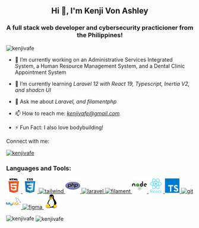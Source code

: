 <h2 align="center">Hi 👋, I'm Kenji Von Ashley</h2>
<h3 align="center">A full stack web developer and cybersecurity practicioner from the Philippines!</h3>

<p align="left"> <img src="https://komarev.com/ghpvc/?username=kenjivafe&label=Profile%20views&color=0e75b6&style=flat" alt="kenjivafe" /> </p>

- 🔭 I’m currently working on an Administrative Services Integrated System, a Human Resource Management System, and a Dental Clinic Appointment System

- 🌱 I’m currently learning *Laravel 12 with React 19, Typescript, Inertia V2, and shadcn UI*

- 💬 Ask me about *Laravel, and filamentphp*

- 📫 How to reach me: *kenjivafe@gmail.com*

- ⚡ Fun Fact: I also love bodybuilding!

<div class="flex flex-row">
  <div class="flex flex-col>
    <h3 align="left">Connect with me:</h3>
    <p align="left">
    <a href="https://linkedin.com/in/kenjivafe" target="blank"><img align="center" src="https://raw.githubusercontent.com/rahuldkjain/github-profile-readme-generator/master/src/images/icons/Social/linked-in-alt.svg" alt="kenjivafe" height="30" width="40" /></a>
    </p>
  
  <h3 align="left">Languages and Tools:</h3>
  <p align="left">  
    <a href="https://www.w3.org/html/" target="_blank" rel="noreferrer"> 
      <img src="https://raw.githubusercontent.com/devicons/devicon/master/icons/html5/html5-original-wordmark.svg" alt="html5" width="40" height="40"/> 
    </a> 
    <a href="https://www.w3schools.com/css/" target="_blank" rel="noreferrer"> 
      <img src="https://raw.githubusercontent.com/devicons/devicon/master/icons/css3/css3-original-wordmark.svg" alt="css3" width="40" height="40"/> 
    </a> 
    <a href="https://tailwindcss.com/" target="_blank" rel="noreferrer"> 
      <img src="https://www.vectorlogo.zone/logos/tailwindcss/tailwindcss-icon.svg" alt="tailwind" width="40" height="40"/> 
    </a>
    <a href="https://www.javascript.com>
      <img src="https://upload.wikimedia.org/wikipedia/commons/thumb/6/6a/JavaScript-logo.png/640px-JavaScript-logo.png"/>
    </a> 
    <a href="https://www.php.net" target="_blank" rel="noreferrer"> 
      <img src="https://raw.githubusercontent.com/devicons/devicon/master/icons/php/php-original.svg" alt="php" width="40" height="40"/> 
    </a> 
    <a href="https://laravel.com/" target="_blank" rel="noreferrer"> 
      <img src="https://upload.wikimedia.org/wikipedia/commons/9/9a/Laravel.svg" alt="laravel" width="40" height="40"/> 
    </a>
    <a href="https://filamentphp.com/">
      <img src="https://avatars.githubusercontent.com/u/64450473?s=200&v=4" alt="filament" width="40" height="40"/>
    </a>
    <a href="https://nodejs.org" target="_blank" rel="noreferrer"> 
      <img src="https://raw.githubusercontent.com/devicons/devicon/master/icons/nodejs/nodejs-original-wordmark.svg" alt="nodejs" width="40" height="40"/> 
    </a>
    <a href="https://reactjs.org/" target="_blank" rel="noreferrer"> 
      <img src="https://raw.githubusercontent.com/devicons/devicon/master/icons/react/react-original-wordmark.svg" alt="react" width="40" height="40"/> 
    </a> 
    <a href="https://www.typescriptlang.org/" target="_blank" rel="noreferrer"> 
      <img src="https://raw.githubusercontent.com/devicons/devicon/master/icons/typescript/typescript-original.svg" alt="typescript" width="40" height="40"/>
    </a>
    <a href="https://git-scm.com/" target="_blank" rel="noreferrer"> 
      <img src="https://www.vectorlogo.zone/logos/git-scm/git-scm-icon.svg" alt="git" width="40" height="40"/> 
    </a> 
    <a href="https://www.mysql.com/" target="_blank" rel="noreferrer"> 
      <img src="https://raw.githubusercontent.com/devicons/devicon/master/icons/mysql/mysql-original-wordmark.svg" alt="mysql" width="40" height="40"/> 
    </a>  
    <a href="https://www.figma.com/" target="_blank" rel="noreferrer"> 
      <img src="https://www.vectorlogo.zone/logos/figma/figma-icon.svg" alt="figma" width="40" height="40"/> 
    </a> 
    <a href="https://www.linux.org/" target="_blank" rel="noreferrer"> 
      <img src="https://raw.githubusercontent.com/devicons/devicon/master/icons/linux/linux-original.svg" alt="linux" width="40" height="40"/> 
    </a> 
  </p>
  </div>

  <div>
  <p><img align="left" src="https://github-readme-stats.vercel.app/api/top-langs?username=kenjivafe&show_icons=true&locale=en&layout=compact" alt="kenjivafe" /></p>
  <p>&nbsp;<img align="center" src="https://github-readme-stats.vercel.app/api?username=kenjivafe&show_icons=true&locale=en" alt="kenjivafe" style="height: 140px"/></p>
  </div>
</div>

